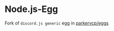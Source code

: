 # Node.js-Egg
Fork of `discord.js generic` egg in [parkervcp/eggs](https://github.com/parkervcp/eggs)
